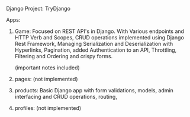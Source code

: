 Django Project: TryDjango

Apps:

1. Game:
    Focused on REST API's in Django.
    With Various endpoints and HTTP Verb and Scopes, CRUD operations implemented using Django Rest Framework, 
    Managing Serialization and Deserialization with Hyperlinks, Pagination, added Authentication to an API, 
    Throttling, Filtering and Ordering and crispy forms.
    
    (important notes included)
    
2. pages: (not implemented)

3. products:
    Basic Django app with form validations, models, admin interfacing and CRUD operations, routing, 

4. profiles: (not implemented)
    